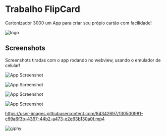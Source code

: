 # Trabalho FlipCard

Cartonizador 3000 um App para criar seu própio cartão com facilidade!

![logo](https://user-images.githubusercontent.com/84342697/130498460-b27649fa-0c47-4db8-a61e-2a626283d6b6.png)

## Screenshots 

Screenshots tiradas com o app rodando no webview, usando o emulador de celular!


![App Screenshot](https://user-images.githubusercontent.com/84342697/130499259-9f17e702-f979-4f03-a80f-3ff36d192c24.png)

![App Screenshot](https://user-images.githubusercontent.com/84342697/130499455-2357ad4e-6aff-4bd5-8c02-cdc48354cf8d.png)

![App Screenshot](https://user-images.githubusercontent.com/84342697/130500608-b90700c6-180a-45cd-a431-8b984822e20b.png)

![App Screenshot](https://user-images.githubusercontent.com/84342697/130500713-9ec17492-bbd8-4881-ba65-c04c91c939b9.png)


https://user-images.githubusercontent.com/84342697/130500981-c69a6f3b-4397-44b2-a473-e2e63b130a0f.mp4


![giphy](https://user-images.githubusercontent.com/84342697/130500447-d8f3e464-137e-43e5-9377-ec429ee56a87.gif)




